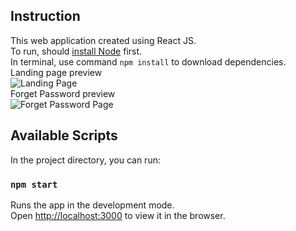 ## Instruction

This web application created using React JS.<br>
To run, should [install Node](https://nodejs.org/en/download/) first.<br>
In terminal, use command `npm install` to download dependencies.<br>
Landing page preview<br>
![Landing Page](https:/github.com/ahtrag/simplecrypto/master/public/documentation/1.png)<br>
Forget Password preview<br>
![Forget Password Page](https:/github.com/ahtrag/simplecrypto/documentation/2.png)<br>

## Available Scripts

In the project directory, you can run:

### `npm start`

Runs the app in the development mode.<br>
Open [http://localhost:3000](http://localhost:3000) to view it in the browser.
